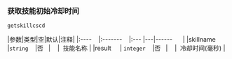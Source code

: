 ### 获取技能初始冷却时间
`getskillcscd`

|参数|类型|空|默认|注释|
|:----    |:-------    |:--- |---|------      |
|skillname     |`string`    |否   |    |  技能名称 |
|result     | `integer`    |否   |    |  冷却时间(毫秒) |

